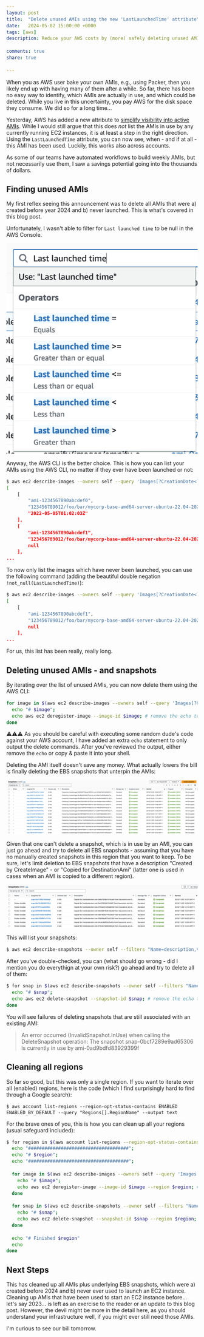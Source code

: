 ```yaml
---
layout: post
title:  "Delete unused AMIs using the new 'LastLaunchedTime' attribute"
date:   2024-05-02 15:00:00 +0000
tags: [aws]
description: Reduce your AWS costs by (more) safely deleting unused AMIs.

comments: true
share: true

---
```


When you as AWS user bake your own AMIs, e.g., using Packer, then you likely end up with having many of them after a while.
So far, there has been no easy way to identify, which AMIs are actually in use, and which could be deleted. While you live in this uncertainty, you pay AWS for the disk space they consume. We did so for a long time...

Yesterday, AWS has added a new attribute to [simplify visibility into active AMIs](https://aws.amazon.com/de/about-aws/whats-new/2024/05/amazon-ec2-simplifies-visibility-active-amis/). While I would still argue that this does _not_ list the AMIs in use by any currently running EC2 instances, it is at least a step in the right direction.
Using the `LastLaunchedTime` attribute, you can now see, when - and if at all - this AMI has been used. Luckily, this works also across accounts.

As some of our teams have automated workflows to build weekly AMIs, but not necessarily use them, I saw a savings potential going into the thousands of dollars.

## Finding unused AMIs

My first reflex seeing this announcement was to delete all AMIs that were a) created before year 2024 and b) never launched. This is what's covered in this blog post.

Unfortunately, I wasn't able to filter for `Last launched time` to be null in the AWS Console.

![AWS Console: filtering options for 'Last launched time'](/images/2024-02-02-aws-ami-deletion/console.png)

Anyway, the AWS CLI is the better choice. This is how you can list your AMIs using the AWS CLI, no matter if they ever have been launched or not:

```bash
$ aws ec2 describe-images --owners self --query 'Images[?CreationDate<`2024-01-01`] | sort_by(@, &CreationDate)[].[ImageId,ImageLocation,LastLaunchedTime]'
[
    [
        "ami-1234567890abcdef0",
        "123456789012/foo/bar/mycorp-base-amd64-server-ubuntu-22.04-20220501...",
        "2022-05-05T01:02:03Z"
    ],
    [
        "ami-1234567890abcdef1",
        "123456789012/foo/bar/mycorp-base-amd64-server-ubuntu-22.04-20220508...",
        null
    ],
...
```

To now only list the images which have never been launched, you can use the following command (adding the beautiful double negation `!not_null(LastLaunchedTime)`):

```bash
$ aws ec2 describe-images --owners self --query 'Images[?CreationDate<`2025-01-01` && !not_null(LastLaunchedTime)] | sort_by(@, &CreationDate)[].[ImageId,ImageLocation,LastLaunchedTime]'
[
    [
        "ami-1234567890abcdef1",
        "123456789012/foo/bar/mycorp-base-amd64-server-ubuntu-22.04-20220508...",
        null
    ],
...
```

For us, this list has been really, really long.

## Deleting unused AMIs - and snapshots

By iterating over the list of unused AMIs, you can now delete them using the AWS CLI:

```bash
for image in $(aws ec2 describe-images --owners self --query 'Images[?CreationDate<`2024-01-01` && !not_null(LastLaunchedTime)] | sort_by(@, &CreationDate)[].[ImageId][]' --output text); do
  echo "# $image";
  echo aws ec2 deregister-image --image-id $image; # remove the echo to execute it 
done
```

⚠️⚠️⚠️️️ As you should be careful with executing some random dude's code against your AWS account, I have added an extra `echo` statement to only output the delete commands.
After you've reviewed the output, either remove the `echo` or  copy & paste it into your shell.  

Deleting the AMI itself doesn't save any money. What actually lowers the bill is finally deleting the EBS snapshots that unterpin the AMIs:

![EC2 Console listing EBS snapshots](/images/2024-02-02-aws-ami-deletion/snapshots.png)

Given that one can't delete a snapshot, which is in use by an AMI, you can just go ahead and try to delete all EBS snapshots - assuming that you have no manually created snapshots in this region that you want to keep.
To be sure, let's limit deletion to EBS snapshots that have a description "Created by CreateImage" - or "Copied for DestinationAmi" (latter one is used in cases when an AMI is copied to a different region).

![EC2 Console listing EBS snapshots, which were created from cross-region AMI copy](/images/2024-02-02-aws-ami-deletion/snapshots-copy.png)

This will list your snapshots:

```bash
$ aws ec2 describe-snapshots --owner self --filters "Name=description,Values='Created by CreateImage*','Copied for DestinationAmi*'"
```

After you've double-checked, you can (what should go wrong - did I mention you do everythign at your own risk?) go ahead and try to delete all of them:


```bash
$ for snap in $(aws ec2 describe-snapshots --owner self --filters "Name=description,Values='Created by CreateImage*','Copied for DestinationAmi*'" --query "Snapshots[*].SnapshotId" --output text); do
  echo "# $snap";
  echo aws ec2 delete-snapshot --snapshot-id $snap; # remove the echo to execute it 
done
```

You will see failures of deleting snapshots that are still associated with an existing AMI:

> An error occurred (InvalidSnapshot.InUse) when calling the DeleteSnapshot operation: The snapshot snap-0bcf7289e9ad65306 is currently in use by ami-0ad9bdfd83929399f


## Cleaning all regions

So far so good, but this was only a single region. If you want to iterate over all (enabled) regions, here is the code (which I find surprisingly hard to find through a Google search):

```
$ aws account list-regions --region-opt-status-contains ENABLED ENABLED_BY_DEFAULT --query "Regions[].RegionName" --output text
```

For the brave ones of you, this is how you can clean up all your regions (usual safeguard included):

```bash
$ for region in $(aws account list-regions --region-opt-status-contains ENABLED ENABLED_BY_DEFAULT --query "Regions[].RegionName" --output text); do
  echo "#####################################";
  echo "# $region";
  echo "#####################################";
  
  for image in $(aws ec2 describe-images --owners self --query 'Images[?CreationDate<`2024-01-01` && !not_null(LastLaunchedTime)] | sort_by(@, &CreationDate)[].[ImageId][]' --output text --region $region); do
    echo "# $image";
    echo aws ec2 deregister-image --image-id $image --region $region; # remove the echo to execute it  
  done
  
  for snap in $(aws ec2 describe-snapshots --owner self --filters "Name=description,Values='Created by CreateImage*','Copied for DestinationAmi*'" --query "Snapshots[*].SnapshotId" --output text --region $region); do
    echo "# $snap";
    echo aws ec2 delete-snapshot --snapshot-id $snap --region $region; # remove the echo to execute it
  done
  
  echo "# Finished $region"
  echo
done

```



## Next Steps

This has cleaned up all AMIs plus underlying EBS snapshots, which were a) created before 2024 and b) never ever used to launch an EC2 instance.
Cleaning up AMIs that have been used to start an EC2 instance before... let's say 2023... is left as an exercise to the reader or an update to this blog post.
However, the devil might be more in the detail here, as you should understand your infrastructure well, if you might ever still need those AMIs.

I'm curious to see our bill tomorrow.